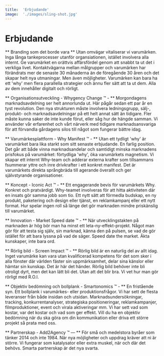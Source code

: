 ```yaml
---
title:	'Erbjudande'
image:	'./images/sling-shot.jpg'
---
```


# Erbjudande

** Branding som det borde vara **
Utan omvägar vitaliserar vi varumärken. Inga långa tankeprocesser utanför organsiationen, istället involvera alla internt. Ge varumärket en orättvis affärsfördel genom att snabbt ta ut det i verkliga livet. Kontaktvägarna mellan målgrupper och varumärken har förändrats mer de senaste 30 månaderna än de föregående 30 åren och det skapar helt nya utmaningar. Men även möjligheter. Varumärken kan bara ha ett 'why' men flera parallella strategier och ännu fler sätt att ta ut dem. Alla av dem innehåller digitalt och rörligt.

** Organisationsutveckling - Whygency Change &trade; - **
Morgondagens marknadsavdelning ser helt annorlunda ut. Här pågår sedan ett par år en tyst revolution. Den nya strukturen måste involvera ledningsgrupp, sälj-, produkt- och marknadsavdelningar på ett helt annat sätt än tidigare. Fler måste kunna saker de inte kunde förut, eller såg hur de hängde samman. Vi använder vår erfarenhet och vårt närverk med tidigare marknadsansvariga för att förvandla gårdagens silos till något som fungerar bättre idag. 

** Varumärkesplattform - Why Manifest &trade; - **
Utan ett tydligt 'why' är varumärket bara lika starkt som sitt senaste erbjudande. En farlig position. Det går att både vinna marknadsandelar och samtidigt minska marknadens prisfokus på varumärket: förtydliga 'why', öka varumärkets magnetism. Vi skapar ett internt Why-team och adderar externa krafter som tillsammans fsummerar yttre och inre drivkrafter i ett konkret manifest.  Det är varumärkets direkta språngbräda till agerande överallt och ger självstyrande organisationer. 

** Koncept - Iconic Act &trade; - ** 
Ett engagerande bevis för varumärkets Why. Konkret och pratvärdigt. Why-teamet involveras för att hitta aktiviteten där en insats gör samma jobb som tio. Ett nytt sätt att förmedla budskap, en ny produkt, paketering och design eller tjänst, en reklamkampanj eller ett nytt format. Hur spelar ingen roll så länge det gör marknaden mindre priskänslig till varumärket. 

** Innovation - Market Speed date &trade; - **
När utvecklingstakten på marknaden är hög bör man ha minst ett leta-ny-effekt-projekt. Något man gör för att testa sig själv, sin marknad, känna den på pulsen, se vad de gör istället för att bara lyssna på vad de säger. Speed date the market. Äkta kunskaper, inte bara ord.

** Rörlig bild - Screen Impact &trade; - **
Rörlig bild är en naturlig del av allt idag. Inget varumärke kan vara utan kvalificerad kompetens för det som sker i alla fönster där världen fäster sin uppmärksamhet, delar sina känslor eller hämtar sin kunskap. Det är här det händer. Rörlig bild behöver inte bli otroligt dyrt, men det kan lätt bli det. Utan att det blir bra. Vi vet hur man gör rörligt med R.O.I.

** Objektiv bedömning och bollplank - Smartonomics &trade; - **
En fristående syn. Ett bollplank i varumärkes- eller produktionsfrågor. Vi har sett de flesta leveranser från både insidan och utsidan. Marknadsundersökningar, tracking, konkurrentanalyser, strategiska positioneringar, reklamkampanjer, filmproduktioner, event och virala aktiveringar mm. Vi har sett vad som kostar, var det kostar och vad som ger effekt. Vill du ha en objektiv bedömning när du ska göra om din kommunikation eller driva ett större projekt så prata med oss.

** Partnerskap - Add2Agency &trade; — **
För små och medelstora byråer som tänker 2014 och inte 1984. När nya möjligheter och uppdrag kräver att ni är större. Vi fungerar som katalysator eller extra muskel, när och där det behövs. Smarta partnerskap är det nya svarta.


